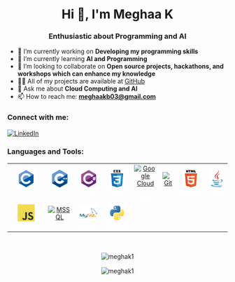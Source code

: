 <h1 align="center">Hi 👋, I'm Meghaa K</h1>
<h3 align="center">Enthusiastic about Programming and AI</h3>

- 🔭 I’m currently working on **Developing my programming skills**
- 🌱 I’m currently learning **AI and Programming**
- 👯 I’m looking to collaborate on **Open source projects, hackathons, and workshops which can enhance my knowledge**
- 👨‍💻 All of my projects are available at [GitHub](https://github.com/Meghak1)
- 💬 Ask me about **Cloud Computing and AI**
- 📫 How to reach me: **meghaakb03@gmail.com**

<h3 align="left">Connect with me:</h3>
<p align="left">
    <a href="https://linkedin.com/in/meghaa k." target="_blank">
        <img align="center" src="https://img.shields.io/badge/LinkedIn-0A66C2?style=for-the-badge&logo=linkedin&logoColor=white" alt="LinkedIn"/>
    </a>
</p>

<h3 align="left">Languages and Tools:</h3>

<table align="center">
    <tr>
        <td align="center" width="96">
            <a href="https://www.cprogramming.com/" target="_blank" rel="noreferrer">
                <img src="https://raw.githubusercontent.com/devicons/devicon/master/icons/c/c-original.svg" alt="C" width="40" height="40"/>
            </a>
            <br><span style="color:white;">C</span>
        </td>
        <td align="center" width="96">
            <a href="https://www.w3schools.com/cpp/" target="_blank" rel="noreferrer">
                <img src="https://raw.githubusercontent.com/devicons/devicon/master/icons/cplusplus/cplusplus-original.svg" alt="C++" width="40" height="40"/>
            </a>
            <br><span style="color:white;">C++</span>
        </td>
        <td align="center" width="96">
            <a href="https://www.w3schools.com/cs/" target="_blank" rel="noreferrer">
                <img src="https://raw.githubusercontent.com/devicons/devicon/master/icons/csharp/csharp-original.svg" alt="C#" width="40" height="40"/>
            </a>
            <br><span style="color:white;">C#</span>
        </td>
        <td align="center" width="96">
            <a href="https://www.w3schools.com/css/" target="_blank" rel="noreferrer">
                <img src="https://raw.githubusercontent.com/devicons/devicon/master/icons/css3/css3-original-wordmark.svg" alt="CSS3" width="40" height="40"/>
            </a>
            <br><span style="color:white;">CSS3</span>
        </td>
        <td align="center" width="96">
            <a href="https://cloud.google.com" target="_blank" rel="noreferrer">
                <img src="https://www.vectorlogo.zone/logos/google_cloud/google_cloud-icon.svg" alt="Google Cloud" width="40" height="40"/>
            </a>
            <br><span style="color:white;">Google Cloud</span>
        </td>
        <td align="center" width="96">
            <a href="https://git-scm.com/" target="_blank" rel="noreferrer">
                <img src="https://www.vectorlogo.zone/logos/git-scm/git-scm-icon.svg" alt="Git" width="40" height="40"/>
            </a>
            <br><span style="color:white;">Git</span>
        </td>
        <td align="center" width="96">
            <a href="https://www.w3.org/html/" target="_blank" rel="noreferrer">
                <img src="https://raw.githubusercontent.com/devicons/devicon/master/icons/html5/html5-original-wordmark.svg" alt="HTML5" width="40" height="40"/>
            </a>
            <br><span style="color:white;">HTML5</span>
        </td>
        <td align="center" width="96">
            <a href="https://www.java.com" target="_blank" rel="noreferrer">
                <img src="https://raw.githubusercontent.com/devicons/devicon/master/icons/java/java-original.svg" alt="Java" width="40" height="40"/>
            </a>
            <br><span style="color:white;">Java</span>
        </td>
    </tr>
    <tr>
        <td align="center" width="96">
            <a href="https://developer.mozilla.org/en-US/docs/Web/JavaScript" target="_blank" rel="noreferrer">
                <img src="https://raw.githubusercontent.com/devicons/devicon/master/icons/javascript/javascript-original.svg" alt="JavaScript" width="40" height="40"/>
            </a>
            <br><span style="color:white;">JavaScript</span>
        </td>
        <td align="center" width="96">
            <a href="https://www.microsoft.com/en-us/sql-server" target="_blank" rel="noreferrer">
                <img src="https://www.svgrepo.com/show/303229/microsoft-sql-server-logo.svg" alt="MSSQL" width="40" height="40"/>
            </a>
            <br><span style="color:white;">MSSQL</span>
        </td>
        <td align="center" width="96">
            <a href="https://www.mysql.com/" target="_blank" rel="noreferrer">
                <img src="https://raw.githubusercontent.com/devicons/devicon/master/icons/mysql/mysql-original-wordmark.svg" alt="MySQL" width="40" height="40"/>
            </a>
            <br><span style="color:white;">MySQL</span>
        </td>
        <td align="center" width="96">
            <a href="https://www.python.org" target="_blank" rel="noreferrer">
                <img src="https://raw.githubusercontent.com/devicons/devicon/master/icons/python/python-original.svg" alt="Python" width="40" height="40"/>
            </a>
            <br><span style="color:white;">Python</span>
        </td>
    </tr>
</table>

<br>

<p align="center">
    <img align="center" src="https://github-readme-stats.vercel.app/api/top-langs?username=meghak1&show_icons=true&theme=dark&locale=en&layout=compact" alt="meghak1"/>
</p>

<p align="center">
    <img align="center" src="https://github-readme-streak-stats.herokuapp.com/?user=meghak1&theme=dark" alt="meghak1"/>
</p>
